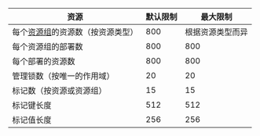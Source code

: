 | 资源 | 默认限制 | 最大限制 |
| --- | --- | --- |
| 每个[资源组](../articles/azure-resource-manager/resource-group-overview.md#resource-groups)的资源数（按资源类型） |800 |根据资源类型而异 |
| 每个资源组的部署数 |800 |800 |
| 每个部署的资源数 |800 |800 |
| 管理锁数（按唯一的作用域） |20 |20 |
| 标记数（按资源或资源组） |15 |15 |
| 标记键长度 |512 |512 |
| 标记值长度 |256 |256 |



<!--HONumber=Dec16_HO2-->


